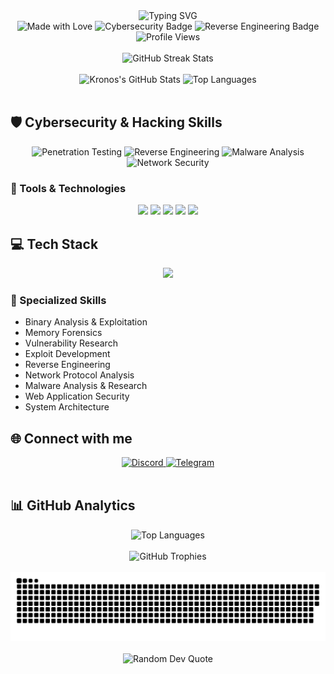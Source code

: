 <div align="center">
  <img src="https://readme-typing-svg.demolab.com?font=Fira+Code&weight=600&size=30&duration=3500&pause=1200&color=6E45E2&center=true&vCenter=true&width=500&height=60&lines=👋+Hi+there!+I'm+Kronos;🛡️+Cybersecurity+Specialist;🔍+Reverse+Engineer;🌐+From+Brazil+to+the+World" alt="Typing SVG" />
</div>

<div align="center">
  <img src="https://img.shields.io/badge/Made%20with-Love-%23FF69B4?style=for-the-badge" alt="Made with Love" />
  <img src="https://img.shields.io/badge/Focus-Cybersecurity-red?style=for-the-badge&logo=security" alt="Cybersecurity Badge" />
  <img src="https://img.shields.io/badge/Expertise-Reverse%20Engineering-purple?style=for-the-badge&logo=binary" alt="Reverse Engineering Badge" />
</div>

<div align="center">
  <img src="https://komarev.com/ghpvc/?username=kronosdophp&color=6E45E2&style=for-the-badge" alt="Profile Views" />
</div>

<br/>

<div align="center">
  <img width="100%" height="200px" src="https://github-readme-streak-stats.herokuapp.com?user=kronosdophp&theme=midnight-purple&hide_border=true&background=0D1117&stroke=6E45E2&ring=6E45E2&fire=FF6B6B&currStreakNum=FFFFFF&sideNums=6E45E2&currStreakLabel=FF6B6B&sideLabels=FFFFFF&dates=6E45E2" alt="GitHub Streak Stats"/>
</div>

<br/>

<div align="center">
  <img width="49%" height="195px" src="https://github-readme-stats.vercel.app/api?username=kronosdophp&show_icons=true&count_private=true&hide_border=true&title_color=6E45E2&icon_color=FF6B6B&text_color=FFFFFF&bg_color=0d1117" alt="Kronos's GitHub Stats" /> 
  <img width="49%" height="195px" src="https://github-readme-stats.vercel.app/api/top-langs/?username=kronosdophp&layout=compact&hide_border=true&title_color=6E45E2&text_color=FFFFFF&bg_color=0d1117" alt="Top Languages"/>
</div>

<br/>

## 🛡️ Cybersecurity & Hacking Skills

<div align="center">
  <img src="https://img.shields.io/badge/Penetration%20Testing-★★★★☆-6E45E2?style=for-the-badge" alt="Penetration Testing" />
  <img src="https://img.shields.io/badge/Reverse%20Engineering-★★★★★-6E45E2?style=for-the-badge" alt="Reverse Engineering" />
  <img src="https://img.shields.io/badge/Malware%20Analysis-★★★★☆-6E45E2?style=for-the-badge" alt="Malware Analysis" />
  <img src="https://img.shields.io/badge/Network%20Security-★★★★☆-6E45E2?style=for-the-badge" alt="Network Security" />
</div>

### 🔧 Tools & Technologies
<div align="center">
  <img src="https://img.shields.io/badge/IDA%20Pro-211A1E?style=for-the-badge&logo=ida&logoColor=white" />
  <img src="https://img.shields.io/badge/Ghidra-FF6B6B?style=for-the-badge&logo=ghidra&logoColor=white" />
  <img src="https://img.shields.io/badge/Wireshark-1679A7?style=for-the-badge&logo=wireshark&logoColor=white" />
  <img src="https://img.shields.io/badge/Metasploit-2A2A2A?style=for-the-badge&logo=metasploit&logoColor=white" />
  <img src="https://img.shields.io/badge/Burp%20Suite-FF6633?style=for-the-badge&logo=burp&logoColor=white" />
</div>

## 💻 Tech Stack

<div align="center">
  <img src="https://skillicons.dev/icons?i=js,html,css,php,cs,cpp,mysql,bootstrap,xamarin,python,bash,linux&theme=dark" />
</div>

### 🔬 Specialized Skills
- Binary Analysis & Exploitation
- Memory Forensics
- Vulnerability Research
- Exploit Development
- Reverse Engineering
- Network Protocol Analysis
- Malware Analysis & Research
- Web Application Security
- System Architecture

## 🌐 Connect with me

<div align="center">
  <a href="https://discordapp.com/users/595659234348367876" target="_blank">
    <img src="https://img.shields.io/badge/Discord-%237289DA.svg?style=for-the-badge&logo=discord&logoColor=white" alt="Discord"/>
  </a>
  <a href="https://t.me/kronosdophp" target="_blank">
    <img src="https://img.shields.io/badge/Telegram-2CA5E0?style=for-the-badge&logo=telegram&logoColor=white" alt="Telegram"/>
  </a>
</div>

<br/>

## 📊 GitHub Analytics

<div align="center">
  <img src="https://github-readme-stats.vercel.app/api/top-langs/?username=kronosdophp&theme=dark&hide_border=true&include_all_commits=true&count_private=true&layout=compact&langs_count=8&bg_color=0d1117&title_color=6E45E2" alt="Top Languages" />
</div>

<br/>

<div align="center">
  <img src="https://github-profile-trophy.vercel.app/?username=kronosdophp&theme=discord&no-frame=true&no-bg=true&margin-w=4" alt="GitHub Trophies"/>
</div>

<br/>

<div align="center">
  <picture>
    <source media="(prefers-color-scheme: dark)" srcset="https://raw.githubusercontent.com/kronosdophp/kronosdophp/output/snake-dark.svg" />
    <source media="(prefers-color-scheme: light)" srcset="https://raw.githubusercontent.com/kronosdophp/kronosdophp/output/snake.svg" />
    <img src="https://raw.githubusercontent.com/kronosdophp/kronosdophp/output/snake.svg" alt="Snake animation" />
  </picture>
</div>

<br/>

<div align="center">
  <img src="https://quotes-github-readme.vercel.app/api?type=horizontal&theme=dark" alt="Random Dev Quote"/>
</div>
